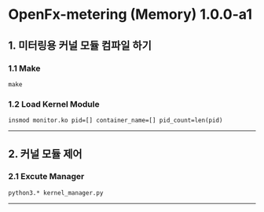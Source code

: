 # OpenFx-metering (Memory) 1.0.0-a1
## 1.  미터링용 커널 모듈 컴파일 하기
### 1.1 Make
```
make
```

### 1.2 Load Kernel Module
```
insmod monitor.ko pid=[] container_name=[] pid_count=len(pid)
```
-----------------------

## 2.  커널 모듈 제어 
### 2.1 Excute Manager
```
python3.* kernel_manager.py 
```
-----------------------
